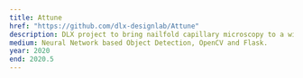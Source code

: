 ```yaml
---
title: Attune
href: "https://github.com/dlx-designlab/Attune"
description: DLX project to bring nailfold capillary microscopy to a wider audience.
medium: Neural Network based Object Detection, OpenCV and Flask.
year: 2020
end: 2020.5
---
```

